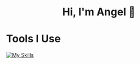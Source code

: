 <h1 align="center"> Hi, I'm Angel 👋</h1>

# Tools I Use
[![My Skills](https://skillicons.dev/icons?i=html,css,bootstrap,tailwind,js,react,laravel,php,vite,postgres,wordpress)](https://skillicons.dev)
